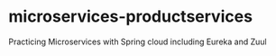 # microservices-productservices
Practicing Microservices with Spring cloud including Eureka and Zuul
